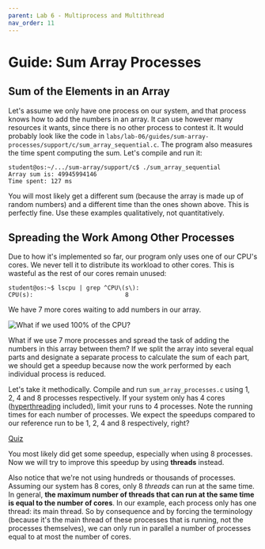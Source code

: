 ```yaml
---
parent: Lab 6 - Multiprocess and Multithread
nav_order: 11
---
```


# Guide: Sum Array Processes

## Sum of the Elements in an Array

Let's assume we only have one process on our system, and that process knows how to add the numbers in an array.
It can use however many resources it wants, since there is no other process to contest it.
It would probably look like the code in `labs/lab-06/guides/sum-array-processes/support/c/sum_array_sequential.c`.
The program also measures the time spent computing the sum.
Let's compile and run it:

```console
student@os:~/.../sum-array/support/c$ ./sum_array_sequential
Array sum is: 49945994146
Time spent: 127 ms
```

You will most likely get a different sum (because the array is made up of random numbers) and a different time than the ones shown above.
This is perfectly fine.
Use these examples qualitatively, not quantitatively.

## Spreading the Work Among Other Processes

Due to how it's implemented so far, our program only uses one of our CPU's cores.
We never tell it to distribute its workload to other cores.
This is wasteful as the rest of our cores remain unused:

```console
student@os:~$ lscpu | grep ^CPU\(s\):
CPU(s):                          8
```

We have 7 more cores waiting to add numbers in our array.

![What if we used 100% of the CPU?](../../media/100-percent-cpu.jpeg)

What if we use 7 more processes and spread the task of adding the numbers in this array between them?
If we split the array into several equal parts and designate a separate process to calculate the sum of each part, we should get a speedup because now the work performed by each individual process is reduced.

Let's take it methodically.
Compile and run `sum_array_processes.c` using 1, 2, 4 and 8 processes respectively.
If your system only has 4 cores ([hyperthreading](https://www.intel.com/content/www/us/en/gaming/resources/hyper-threading.html) included), limit your runs to 4 processes.
Note the running times for each number of processes.
We expect the speedups compared to our reference run to be 1, 2, 4 and 8 respectively, right?

[Quiz](../../drills/questions/processes-speedup.md)

You most likely did get some speedup, especially when using 8 processes.
Now we will try to improve this speedup by using **threads** instead.

Also notice that we're not using hundreds or thousands of processes.
Assuming our system has 8 cores, only 8 _threads_ can run at the same time.
In general, **the maximum number of threads that can run at the same time is equal to the number of cores**.
In our example, each process only has one thread: its main thread.
So by consequence and by forcing the terminology (because it's the main thread of these processes that is running, not the processes themselves), we can only run in parallel a number of processes equal to at most the number of cores.
